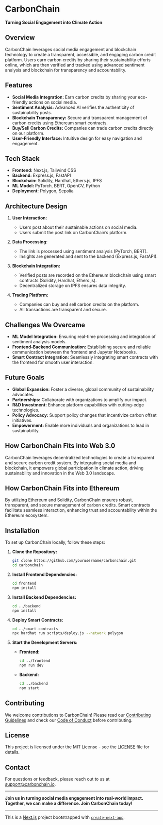 # CarbonChain

**Turning Social Engagement into Climate Action**

## Overview
CarbonChain leverages social media engagement and blockchain technology to create a transparent, accessible, and engaging carbon credit platform. Users earn carbon credits by sharing their sustainability efforts online, which are then verified and tracked using advanced sentiment analysis and blockchain for transparency and accountability.

## Features
- **Social Media Integration:** Earn carbon credits by sharing your eco-friendly actions on social media.
- **Sentiment Analysis:** Advanced AI verifies the authenticity of sustainability posts.
- **Blockchain Transparency:** Secure and transparent management of carbon credits using Ethereum smart contracts.
- **Buy/Sell Carbon Credits:** Companies can trade carbon credits directly on our platform.
- **User-Friendly Interface:** Intuitive design for easy navigation and engagement.

## Tech Stack
- **Frontend:** Next.js, Tailwind CSS
- **Backend:** Express.js, FastAPI
- **Blockchain:** Solidity, Hardhat, Ethers.js, IPFS
- **ML Model:** PyTorch, BERT, OpenCV, Python
- **Deployment:** Polygon, Sepolia

## Architecture Design
1. **User Interaction:**
   - Users post about their sustainable actions on social media.
   - Users submit the post link on CarbonChain’s platform.
   
2. **Data Processing:**
   - The link is processed using sentiment analysis (PyTorch, BERT).
   - Insights are generated and sent to the backend (Express.js, FastAPI).

3. **Blockchain Integration:**
   - Verified posts are recorded on the Ethereum blockchain using smart contracts (Solidity, Hardhat, Ethers.js).
   - Decentralized storage on IPFS ensures data integrity.

4. **Trading Platform:**
   - Companies can buy and sell carbon credits on the platform.
   - All transactions are transparent and secure.

## Challenges We Overcame
- **ML Model Integration:** Ensuring real-time processing and integration of sentiment analysis models.
- **Frontend-Backend Communication:** Establishing secure and reliable communication between the frontend and Jupyter Notebooks.
- **Smart Contract Integration:** Seamlessly integrating smart contracts with the frontend for smooth user interaction.

## Future Goals
- **Global Expansion:** Foster a diverse, global community of sustainability advocates.
- **Partnerships:** Collaborate with organizations to amplify our impact.
- **R&D Investment:** Enhance platform capabilities with cutting-edge technologies.
- **Policy Advocacy:** Support policy changes that incentivize carbon offset initiatives.
- **Empowerment:** Enable more individuals and organizations to lead in sustainability.

## How CarbonChain Fits into Web 3.0
CarbonChain leverages decentralized technologies to create a transparent and secure carbon credit system. By integrating social media and blockchain, it empowers global participation in climate action, driving sustainability and innovation in the Web 3.0 landscape.

## How CarbonChain Fits into Ethereum
By utilizing Ethereum and Solidity, CarbonChain ensures robust, transparent, and secure management of carbon credits. Smart contracts facilitate seamless interaction, enhancing trust and accountability within the Ethereum ecosystem.

## Installation
To set up CarbonChain locally, follow these steps:

1. **Clone the Repository:**
    ```sh
    git clone https://github.com/yourusername/carbonchain.git
    cd carbonchain
    ```

2. **Install Frontend Dependencies:**
    ```sh
    cd frontend
    npm install
    ```

3. **Install Backend Dependencies:**
    ```sh
    cd ../backend
    npm install
    ```

4. **Deploy Smart Contracts:**
    ```sh
    cd ../smart-contracts
    npx hardhat run scripts/deploy.js --network polygon
    ```

5. **Start the Development Servers:**
    - **Frontend:**
      ```sh
      cd ../frontend
      npm run dev
      ```
    - **Backend:**
      ```sh
      cd ../backend
      npm start
      ```

## Contributing
We welcome contributions to CarbonChain! Please read our [Contributing Guidelines](CONTRIBUTING.md) and check our [Code of Conduct](CODE_OF_CONDUCT.md) before contributing.

## License
This project is licensed under the MIT License - see the [LICENSE](LICENSE) file for details.

## Contact
For questions or feedback, please reach out to us at support@carbonchain.io.

---

**Join us in turning social media engagement into real-world impact. Together, we can make a difference. Join CarbonChain today!**

------------------------------------------------------------------------------------------------------------------------------------------------------------------------------------------

This is a [Next.js](https://nextjs.org/) project bootstrapped with [`create-next-app`](https://github.com/vercel/next.js/tree/canary/packages/create-next-app).
